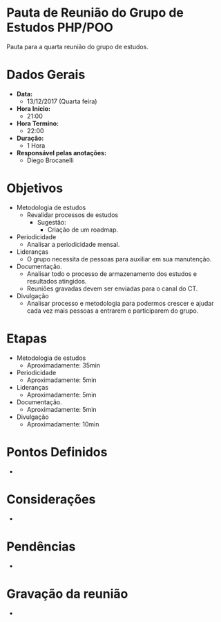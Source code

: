# Pauta de Reunião do Grupo de Estudos PHP/POO

Pauta para a quarta reunião do grupo de estudos.

# Dados Gerais

- **Data:** 
	- 13/12/2017 (Quarta feira)
- **Hora Início:** 
	- 21:00
- **Hora Termino:** 
	- 22:00
- **Duração:**
	- 1 Hora
- **Responsável pelas anotações:** 
	- Diego Brocanelli
	
# Objetivos

- Metodologia de estudos
    - Revalidar processos de estudos
        - Sugestão:
            - Criação de um roadmap.
- Periodicidade
    - Analisar a periodicidade mensal.
- Lideranças
    - O grupo necessita de pessoas para auxiliar em sua  manutenção.
- Documentação.
    - Analisar todo o processo de armazenamento dos estudos e resultados atingidos.
    - Reuniões gravadas devem ser enviadas para o canal do CT.
- Divulgação
    - Analisar processo e metodologia para podermos crescer e ajudar cada vez mais pessoas a entrarem e participarem do grupo.

# Etapas

- Metodologia de estudos
    - Aproximadamente: 35min
- Periodicidade
    - Aproximadamente: 5min
- Lideranças
    - Aproximadamente: 5min
- Documentação.
    - Aproximadamente: 5min
- Divulgação
    - Aproximadamente: 10min

# Pontos Definidos

- 

# Considerações

- 

# Pendências

- 

# Gravação da reunião

- 



